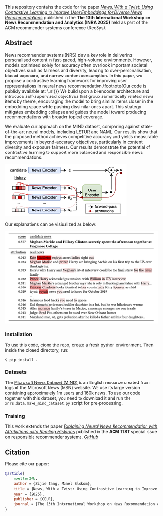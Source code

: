 This repository contains the code for the paper [*News, With a Twist: Using Contrastive Learning to Improve User Embeddings for Diverse News Recommendations*](followupsoon) published in the **The 13th International Workshop on News Recommendation and Analytics (INRA 2025)** held as part of the ACM recommender systems conference (RecSys).

## Abstract

News recommender systems (NRS) play a key role in delivering personalised content in fast-paced, high-volume environments. However, models optimised solely for accuracy often overlook important societal objectives such as fairness and diversity, leading to over-personalisation, biased exposure, and narrow content consumption.
In this paper, we propose a contrastive learning framework for improving user representations in neural news recommendation.\footnote{Our code is publicly available at: \url{}} We build upon a bi‑encoder architecture and introduce self-supervised objectives that group semantically related news items by theme, encouraging the model to bring similar items closer in the embedding space while pushing dissimilar ones apart. This strategy mitigates embedding collapse and guides the model toward producing recommendations with broader topical coverage.

We evaluate our approach on the MIND dataset, comparing against state-of-the-art neural models, including LSTUR and NAML. 
Our results show that the proposed method achieves competitive accuracy and yields measurable improvements in beyond-accuracy objectives, particularly in content diversity and exposure fairness. 
Our results demonstrate the potential of contrastive learning to support more balanced and responsible news recommendations.


 <img src="schema.png" width="400"/>

 Our explanations can be visiualized as below:

 <img src="example.png" width="700"/>

### Installation 

To use this code, clone the repo, create a fresh python environment. 
Then inside the cloned directory, run:

```
$ pip install .
```

### Datasets

The [Microsoft News Dataset (MIND)](https://msnews.github.io) is an English resource created from logs of the Microsoft News (MSN) website. We use its large version containing approximately 1m users and 160k news. To use our code together with this dataset, you need to download it and run the `xnrs.data.make_mind_dataset.py` script for pre-processing.

### Training

This work extends the paper [*Explaining Neural News Recommendation with Attributions onto Reading Histories*](https://dl.acm.org/doi/10.1145/3673233) published in the **ACM TIST** special issue on responsible recommender systems. [*GitHub*](https://github.com/lucasmllr/xnrs)

## Citation

Please cite our paper:

```bibtex
@article{
    moeller24b,
    author = {Zijie Tang, Manel Slokom},
    title = {News, With a Twist: Using Contrastive Learning to Improve User Embeddings for Diverse News Recommendations},
    year = {2025},
    publisher = {CEUR},
    journal = {The 13th International Workshop on News Recommendation and Analytics (INRA 2025)},
}
```
